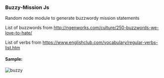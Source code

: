 ### Buzzy-Mission Js

Random node module to generate buzzwordy mission statements

List of buzzwords from http://ngenworks.com/culture/250-buzzwords-we-love-to-hate/


List of verbs from https://www.englishclub.com/vocabulary/regular-verbs-list.htm


#### Sample:

![buzzy](https://user-images.githubusercontent.com/12539356/27845459-7e811968-60e4-11e7-8a1e-debc3c42bc14.PNG)
